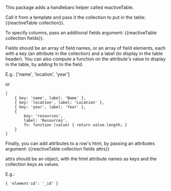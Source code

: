 This package adds a handlebars helper called reactiveTable.

Call it from a template and pass it the collection to put in the table: {{reactiveTable collection}}.

To specify columns, pass an additional fields argument: {{reactiveTable collection fields}}.

Fields should be an array of field names, or an array of field elements, each with a key (an attribute in the collection) and a label (to display in the table header). You can also compute a function on the attribute's value to display in the table, by adding fn to the field.

E.g.:
    ['name', 'location', 'year']

or

    [
        { key: 'name', label: 'Name' },
        { key: 'location', label: 'Location' },
        { key: 'year', label: 'Year' },
        { 
            key: 'resources',
            label: 'Resources',
            fn: function (value) { return value.length; }
        }
    ]
        
Finally, you can add attributes to a row's html, by passing an attributes argument: {{reactiveTable collection fields attrs}}

attrs should be an object, with the html attribute names as keys and the collection keys as values.

E.g.:
  
    { 'element-id': '_id' }
